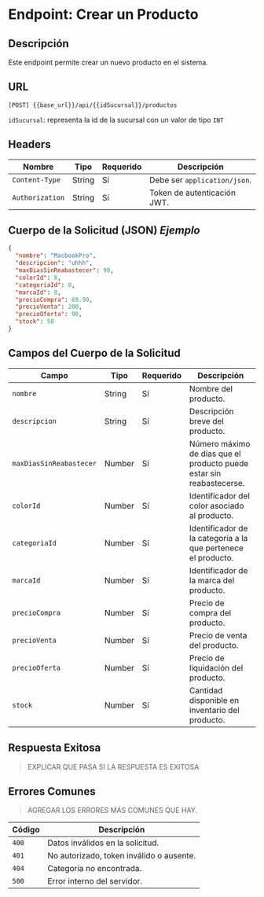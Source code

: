 # Endpoint: Crear un Producto

## Descripción

Este endpoint permite crear un nuevo producto en el sistema.

## URL

`[POST] {{base_url}}/api/{{idSucursal}}/productos`

`idSucursal`: representa la id de la sucursal con un valor de tipo `INT`

## Headers

| Nombre          | Tipo   | Requerido | Descripción                  |
| --------------- | ------ | --------- | ---------------------------- |
| `Content-Type`  | String | Sí        | Debe ser `application/json`. |
| `Authorization` | String | Sí        | Token de autenticación JWT.  |

## Cuerpo de la Solicitud (JSON) _Ejemplo_

```json
{
  "nombre": "MacbookPro",
  "descripcion": "uhhh",
  "maxDiasSinReabastecer": 90,
  "colorId": 8,
  "categoriaId": 8,
  "marcaId": 8,
  "precioCompra": 69.99,
  "precioVenta": 200,
  "precioOferta": 90,
  "stock": 50
}
```

## Campos del Cuerpo de la Solicitud

| Campo                   | Tipo   | Requerido | Descripción                                                          |
| ----------------------- | ------ | --------- | -------------------------------------------------------------------- |
| `nombre`                | String | Sí        | Nombre del producto.                                                 |
| `descripcion`           | String | Sí        | Descripción breve del producto.                                      |
| `maxDiasSinReabastecer` | Number | Sí        | Número máximo de días que el producto puede estar sin reabastecerse. |
| `colorId`               | Number | Sí        | Identificador del color asociado al producto.                        |
| `categoriaId`           | Number | Sí        | Identificador de la categoría a la que pertenece el producto.        |
| `marcaId`               | Number | Sí        | Identificador de la marca del producto.                              |
| `precioCompra`          | Number | Sí        | Precio de compra del producto.                                       |
| `precioVenta`           | Number | Sí        | Precio de venta del producto.                                        |
| `precioOferta`          | Number | Sí        | Precio de liquidación del producto.                                  |
| `stock`                 | Number | Sí        | Cantidad disponible en inventario del producto.                      |

## Respuesta Exitosa

> EXPLICAR QUE PASA SI LA RESPUESTA ES EXITOSA

## Errores Comunes

> AGREGAR LOS ERRORES MÁS COMUNES QUE HAY.

| Código | Descripción                              |
| ------ | ---------------------------------------- |
| `400`  | Datos inválidos en la solicitud.         |
| `401`  | No autorizado, token inválido o ausente. |
| `404`  | Categoría no encontrada.                 |
| `500`  | Error interno del servidor.              |
